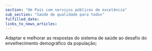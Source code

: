 ```yaml
---
section: "Um País com serviços públicos de excelência"
sub_section: "Saúde de qualidade para todos"
fulfilled_date:
links_to_news_articles:
---
```


Adaptar e melhorar as respostas do sistema de saúde ao desafio do envelhecimento demográfico da população;